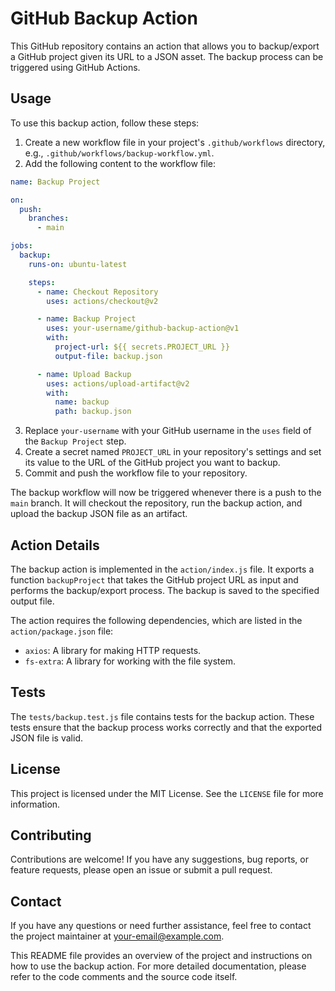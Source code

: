 # GitHub Backup Action

This GitHub repository contains an action that allows you to backup/export a GitHub project given its URL to a JSON asset. The backup process can be triggered using GitHub Actions.

## Usage

To use this backup action, follow these steps:

1. Create a new workflow file in your project's `.github/workflows` directory, e.g., `.github/workflows/backup-workflow.yml`.
2. Add the following content to the workflow file:

```yaml
name: Backup Project

on:
  push:
    branches:
      - main

jobs:
  backup:
    runs-on: ubuntu-latest

    steps:
      - name: Checkout Repository
        uses: actions/checkout@v2

      - name: Backup Project
        uses: your-username/github-backup-action@v1
        with:
          project-url: ${{ secrets.PROJECT_URL }}
          output-file: backup.json

      - name: Upload Backup
        uses: actions/upload-artifact@v2
        with:
          name: backup
          path: backup.json
```

3. Replace `your-username` with your GitHub username in the `uses` field of the `Backup Project` step.
4. Create a secret named `PROJECT_URL` in your repository's settings and set its value to the URL of the GitHub project you want to backup.
5. Commit and push the workflow file to your repository.

The backup workflow will now be triggered whenever there is a push to the `main` branch. It will checkout the repository, run the backup action, and upload the backup JSON file as an artifact.

## Action Details

The backup action is implemented in the `action/index.js` file. It exports a function `backupProject` that takes the GitHub project URL as input and performs the backup/export process. The backup is saved to the specified output file.

The action requires the following dependencies, which are listed in the `action/package.json` file:

- `axios`: A library for making HTTP requests.
- `fs-extra`: A library for working with the file system.

## Tests

The `tests/backup.test.js` file contains tests for the backup action. These tests ensure that the backup process works correctly and that the exported JSON file is valid.

## License

This project is licensed under the MIT License. See the `LICENSE` file for more information.

## Contributing

Contributions are welcome! If you have any suggestions, bug reports, or feature requests, please open an issue or submit a pull request.

## Contact

If you have any questions or need further assistance, feel free to contact the project maintainer at your-email@example.com.

This README file provides an overview of the project and instructions on how to use the backup action. For more detailed documentation, please refer to the code comments and the source code itself.